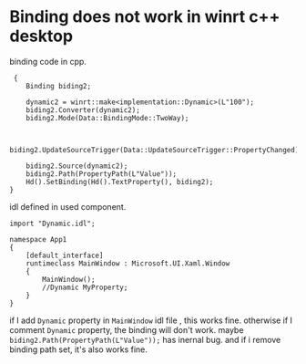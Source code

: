 # Binding does not work in winrt c++ desktop

binding code in cpp.

```
 {
    Binding biding2;

    dynamic2 = winrt::make<implementation::Dynamic>(L"100");
    biding2.Converter(dynamic2);
    biding2.Mode(Data::BindingMode::TwoWay);


    biding2.UpdateSourceTrigger(Data::UpdateSourceTrigger::PropertyChanged);

    biding2.Source(dynamic2);
    biding2.Path(PropertyPath(L"Value"));
    Hd().SetBinding(Hd().TextProperty(), biding2);
}
```


idl defined in used component.

```
import "Dynamic.idl";

namespace App1
{
    [default_interface]
    runtimeclass MainWindow : Microsoft.UI.Xaml.Window
    {
        MainWindow();
        //Dynamic MyProperty;
    }
}

```

if I add `Dynamic` property in `MainWindow` idl file , this works fine.  otherwise if I comment `Dynamic` property, the binding will don't work. maybe `biding2.Path(PropertyPath(L"Value"));` has inernal bug. and if i remove binding path set, it's also works fine. 